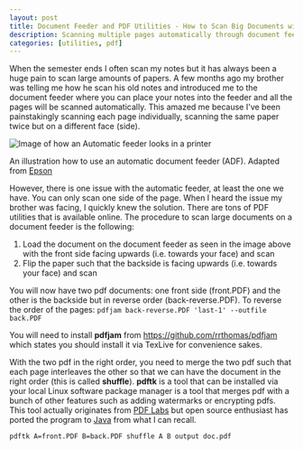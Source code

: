 ```yaml
---
layout: post
title: Document Feeder and PDF Utilities - How to Scan Big Documents with the help of Document Feeder and PDF Utilities
description: Scanning multiple pages automatically through document feeder and using scripts to fix ordering
categories: [utilities, pdf]
---
```


When the semester ends I often scan my notes but it has always been a huge pain to scan large amounts of papers. 
A few months ago my brother was telling me how he scan his old notes and introduced me to the document feeder 
where you can place your notes into the feeder and all the pages will be scanned automatically. This amazed me 
because I've been painstakingly scanning each page individually, scanning the same paper twice but on a different 
face (side).

![Image of how an Automatic feeder looks in a printer](../assets/personal/doc-feeder.jpg)
<p class = "caption">An illustration how to use an automatic document feeder (ADF). Adapted from <a href="https://files.support.epson.com/docid/cpd4/cpd42924/source/placing_originals/tasks/placing_originals_adf_et4500_4550.html">Epson</a></p>

However, there is one issue with the automatic feeder, at least the one we have. You can only scan one side of the page. When I heard the issue my brother was facing, I quickly knew the solution. There are 
tons of PDF utilities that is available online. The procedure to scan large documents on a document feeder is the following:

1. Load the document on the document feeder as seen in the image above with the front side facing upwards (i.e. towards your face) and scan
2. Flip the paper such that the backside is facing upwards (i.e. towards your face) and scan

You will now have two pdf documents: one front side (front.PDF) and the other is the backside but in reverse order (back-reverse.PDF). To reverse the order of the pages:
`pdfjam back-reverse.PDF 'last-1' --outfile back.PDF`

You will need to install **pdfjam** from https://github.com/rrthomas/pdfjam which states you should install it via TexLive for convenience sakes.

With the two pdf in the right order, you need to merge the two pdf such that each page interleaves the other so that we can have the document in the right 
order (this is called **shuffle**). **pdftk** is a tool that can be installed via your local Linux software package manager is a tool that merges pdf with a bunch of other features such 
as adding watermarks or encrypting pdfs. This tool actually originates from [PDF Labs](https://www.pdflabs.com/tools/pdftk-server/) but open source enthusiast 
has ported the program to [Java](https://gitlab.com/pdftk-java/pdftk) from what I can recall.

```
pdftk A=front.PDF B=back.PDF shuffle A B output doc.pdf
```

